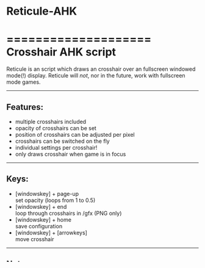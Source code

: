 # Reticule-AHK
====================
Crosshair AHK script
====================

Reticule is an script which draws an crosshair over an fullscreen windowed mode(!) display. 
Reticule will _not_, nor in the future, work with fullscreen mode games.

---------
Features:
---------
- multiple crosshairs included
- opacity of crosshairs can be set
- position of crosshairs can be adjusted per pixel
- crosshairs can be switched on the fly
- individual settings per crosshair!
- only draws crosshair when game is in focus

-----
Keys:
-----
- [windowskey] + page-up      
set opacity (loops from 1 to 0.5)
- [windowskey] + end          
loop through crosshairs in /gfx (PNG only)
- [windowskey] + home         
save configuration
- [windowskey] + [arrowkeys]  
move crosshair

------
Notes:
------
- reload the script after adding or renaming crosshairs!
- add your game window class to the script else it will not show!


